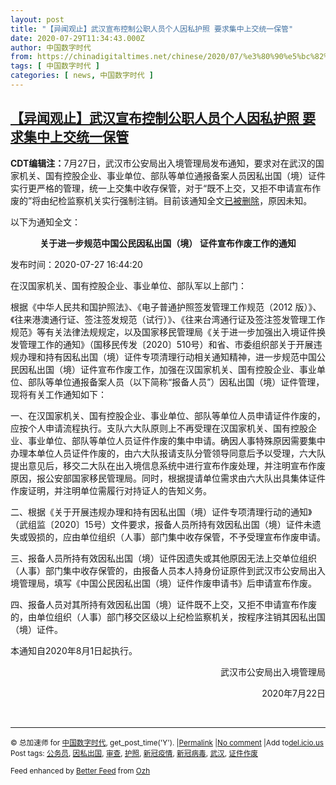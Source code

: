 ```yaml
---
layout: post
title: "【异闻观止】武汉宣布控制公职人员个人因私护照 要求集中上交统一保管"
date: 2020-07-29T11:34:43.000Z
author: 中国数字时代
from: https://chinadigitaltimes.net/chinese/2020/07/%e3%80%90%e5%bc%82%e9%97%bb%e8%a7%82%e6%ad%a2%e3%80%91%e6%ad%a6%e6%b1%89%e5%ae%a3%e5%b8%83%e6%8e%a7%e5%88%b6%e5%85%ac%e8%81%8c%e4%ba%ba%e5%91%98%e4%b8%aa%e4%ba%ba%e5%9b%a0%e7%a7%81%e6%8a%a4%e7%85%a7/
tags: [ 中国数字时代 ]
categories: [ news, 中国数字时代 ]
---
```

<!--1596022483000-->
[【异闻观止】武汉宣布控制公职人员个人因私护照 要求集中上交统一保管](https://chinadigitaltimes.net/chinese/2020/07/%e3%80%90%e5%bc%82%e9%97%bb%e8%a7%82%e6%ad%a2%e3%80%91%e6%ad%a6%e6%b1%89%e5%ae%a3%e5%b8%83%e6%8e%a7%e5%88%b6%e5%85%ac%e8%81%8c%e4%ba%ba%e5%91%98%e4%b8%aa%e4%ba%ba%e5%9b%a0%e7%a7%81%e6%8a%a4%e7%85%a7/)
------

<div>
<p><strong>CDT编辑注：</strong>7月27日，武汉市公安局出入境管理局发布通知，要求对在武汉的国家机关、国有控股企业、事业单位、部队等单位通报备案人员因私出国（境）证件实行更严格的管理，统一上交集中收存保管，对于“既不上交，又拒不申请宣布作废的”将由纪检监察机关实行强制注销。目前该通知全文<a href="http://crj.wuhan.gov.cn/qmyy/totzgginfo.do?id=d11a4f8add9b45fc897a7bcba6ceae94">已被删除</a>，原因未知。</p><p>以下为通知全文：</p><p style="text-align: center"><strong>关于进一步规范中国公民因私出国（境） 证件宣布作废工作的通知</strong></p><p>发布时间：2020-07-27 16:44:20</p><p>在汉国家机关、国有控股企业、事业单位、部队军以上部门：</p><p>根据《中华人民共和国护照法》、《电子普通护照签发管理工作规范（2012 版）》、《往来港澳通行证、签注签发规范（试行）》、《往来台湾通行证及签注签发管理工作规范》等有关法律法规规定，以及国家移民管理局《关于进一步加强出入境证件换发管理工作的通知》（国移民传发〔2020〕510号）和省、市委组织部关于开展违规办理和持有因私出国（境）证件专项清理行动相关通知精神，进一步规范中国公民因私出国（境）证件宣布作废工作，加强在汉国家机关、国有控股企业、事业单位、部队等单位通报备案人员（以下简称“报备人员”）因私出国（境）证件管理，现将有关工作通知如下：</p><p>一、在汉国家机关、国有控股企业、事业单位、部队等单位人员申请证件作废的，应按个人申请流程执行。支队六大队原则上不再受理在汉国家机关、国有控股企业、事业单位、部队等单位人员证件作废的集中申请。确因人事特殊原因需要集中办理本单位人员证件作废的，由六大队报请支队分管领导同意后予以受理，六大队提出意见后，移交二大队在出入境信息系统中进行宣布作废处理，并注明宣布作废原因，报公安部国家移民管理局。同时，根据提请单位需求由六大队出具集体证件作废证明，并注明单位需履行对持证人的告知义务。</p><p>二、根据《关于开展违规办理和持有因私出国（境）证件专项清理行动的通知》（武组监〔2020〕15号）文件要求，报备人员所持有效因私出国（境）证件未遗失或毁损的，应由单位组织（人事）部门集中收存保管，不予受理宣布作废申请。</p><p>三、报备人员所持有效因私出国（境）证件因遗失或其他原因无法上交单位组织（人事）部门集中收存保管的，由报备人员本人持身份证原件到武汉市公安局出入境管理局，填写《中国公民因私出国（境）证件作废申请书》后申请宣布作废。</p><p>四、报备人员对其所持有效因私出国（境）证件既不上交，又拒不申请宣布作废的，由单位组织（人事）部门移交区级以上纪检监察机关，按程序注销其因私出国（境）证件。</p><p>本通知自2020年8月1日起执行。</p><p style="text-align: right">武汉市公安局出入境管理局</p><p style="text-align: right">2020年7月22日</p><p>&nbsp;</p><hr /><p><small>&copy; 总加速师 for <a href="https://chinadigitaltimes.net/chinese">中国数字时代</a>, get_post_time('Y'). |<a href="https://chinadigitaltimes.net/chinese/2020/07/%e3%80%90%e5%bc%82%e9%97%bb%e8%a7%82%e6%ad%a2%e3%80%91%e6%ad%a6%e6%b1%89%e5%ae%a3%e5%b8%83%e6%8e%a7%e5%88%b6%e5%85%ac%e8%81%8c%e4%ba%ba%e5%91%98%e4%b8%aa%e4%ba%ba%e5%9b%a0%e7%a7%81%e6%8a%a4%e7%85%a7/">Permalink</a> |<a href="https://chinadigitaltimes.net/chinese/2020/07/%e3%80%90%e5%bc%82%e9%97%bb%e8%a7%82%e6%ad%a2%e3%80%91%e6%ad%a6%e6%b1%89%e5%ae%a3%e5%b8%83%e6%8e%a7%e5%88%b6%e5%85%ac%e8%81%8c%e4%ba%ba%e5%91%98%e4%b8%aa%e4%ba%ba%e5%9b%a0%e7%a7%81%e6%8a%a4%e7%85%a7/#comments">No comment</a> |Add to<a href="http://del.icio.us/post?url=https://chinadigitaltimes.net/chinese/2020/07/%e3%80%90%e5%bc%82%e9%97%bb%e8%a7%82%e6%ad%a2%e3%80%91%e6%ad%a6%e6%b1%89%e5%ae%a3%e5%b8%83%e6%8e%a7%e5%88%b6%e5%85%ac%e8%81%8c%e4%ba%ba%e5%91%98%e4%b8%aa%e4%ba%ba%e5%9b%a0%e7%a7%81%e6%8a%a4%e7%85%a7/&amp;title=【异闻观止】武汉宣布控制公职人员个人因私护照 要求集中上交统一保管">del.icio.us</a><br/>Post tags: <a href="https://chinadigitaltimes.net/chinese/tag/%e5%85%ac%e5%8a%a1%e5%91%98/" rel="tag">公务员</a>, <a href="https://chinadigitaltimes.net/chinese/tag/%e5%9b%a0%e7%a7%81%e5%87%ba%e5%9b%bd/" rel="tag">因私出国</a>, <a href="https://chinadigitaltimes.net/chinese/tag/%e5%ae%a1%e6%9f%a5/" rel="tag">审查</a>, <a href="https://chinadigitaltimes.net/chinese/tag/%e6%8a%a4%e7%85%a7/" rel="tag">护照</a>, <a href="https://chinadigitaltimes.net/chinese/tag/%e6%96%b0%e5%86%a0%e7%96%ab%e6%83%85/" rel="tag">新冠疫情</a>, <a href="https://chinadigitaltimes.net/chinese/tag/%e6%96%b0%e5%86%a0%e7%97%85%e6%af%92/" rel="tag">新冠病毒</a>, <a href="https://chinadigitaltimes.net/chinese/tag/%e6%ad%a6%e6%b1%89/" rel="tag">武汉</a>, <a href="https://chinadigitaltimes.net/chinese/tag/%e8%af%81%e4%bb%b6%e4%bd%9c%e5%ba%9f/" rel="tag">证件作废</a><br/></small></p><p><small>Feed enhanced by <a href='http://planetozh.com/blog/my-projects/wordpress-plugin-better-feed-rss/'>Better Feed</a> from  <a href='http://planetozh.com/blog/'>Ozh</a></small></p>
</div>
